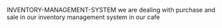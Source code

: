 INVENTORY-MANAGEMENT-SYSTEM
we are dealing with purchase and sale in our inventory management system in our cafe
